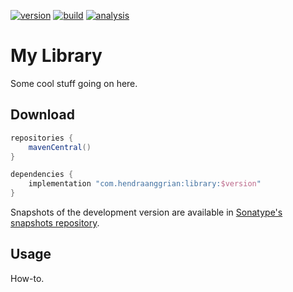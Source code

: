 [![version](https://img.shields.io/maven-central/v/org.jetbrains.kotlin/kotlin-stdlib)](https://search.maven.org/artifact/org.jetbrains.kotlin/kotlin-stdlib)
[![build](https://img.shields.io/travis/com/jetbrains/pty4j)](https://www.travis-ci.com/github/jetbrains/pty4j)
[![analysis](https://img.shields.io/badge/code%20style-%E2%9D%A4-FF4081)](https://ktlint.github.io)

My Library
==========

Some cool stuff going on here.

Download
--------

```gradle
repositories {
    mavenCentral()
}

dependencies {
    implementation "com.hendraanggrian:library:$version"
}
```

Snapshots of the development version are available in [Sonatype's snapshots repository](https://s01.oss.sonatype.org/content/repositories/snapshots).

Usage
-----

How-to.